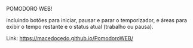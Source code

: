 POMODORO WEB!

incluindo botões para iniciar, pausar e parar o temporizador, e áreas para exibir o tempo restante e o status atual (trabalho ou pausa).

Link: https://macedocedo.github.io/PomodoroWEB/
